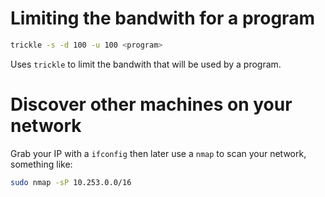 # Limiting the bandwith for a program

```bash
trickle -s -d 100 -u 100 <program>
```

Uses `trickle` to limit the bandwith that will be used by a program.

# Discover other machines on your network

Grab your IP with a `ifconfig` then later use a `nmap` to scan your network, something like:

```bash
sudo nmap -sP 10.253.0.0/16
```
